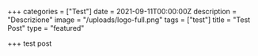 +++
categories = ["Test"]
date = 2021-09-11T00:00:00Z
description = "Descrizione"
image = "/uploads/logo-full.png"
tags = ["test"]
title = "Test Post"
type = "featured"

+++
test post
